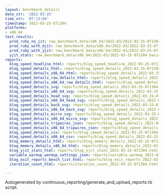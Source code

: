 ```yaml
---
layout: benchmark_details
date_str: '2022-03-25'
time_str: '07:13:04'
timestamp: 2022-03-25-071304
platforms:
- x86_64
test_results:
  prod_ruby_no_jit: raw_benchmark_data/x86_64/2022-03/2022-03-25-071304_basic_benchmark_prod_ruby_no_jit.json
  prod_ruby_with_mjit: raw_benchmark_data/x86_64/2022-03/2022-03-25-071304_basic_benchmark_prod_ruby_with_mjit.json
  prod_ruby_with_yjit: raw_benchmark_data/x86_64/2022-03/2022-03-25-071304_basic_benchmark_prod_ruby_with_yjit.json
  yjit_stats: raw_benchmark_data/x86_64/2022-03/2022-03-25-071304_basic_benchmark_yjit_stats.json
reports:
  blog_speed_headline_html: reports/blog_speed_headline_2022-03-25-071304.html
  blog_speed_details_html: reports/blog_speed_details_2022-03-25-071304.html
  blog_speed_details_x86_64_html: reports/blog_speed_details_2022-03-25-071304.x86_64.html
  blog_speed_details_raw_details_html: reports/blog_speed_details_2022-03-25-071304.raw_details.html
  blog_speed_details_x86_64_raw_details_html: reports/blog_speed_details_2022-03-25-071304.x86_64.raw_details.html
  blog_speed_details_svg: reports/blog_speed_details_2022-03-25-071304.svg
  blog_speed_details_x86_64_svg: reports/blog_speed_details_2022-03-25-071304.x86_64.svg
  blog_speed_details_head_svg: reports/blog_speed_details_2022-03-25-071304.head.svg
  blog_speed_details_x86_64_head_svg: reports/blog_speed_details_2022-03-25-071304.x86_64.head.svg
  blog_speed_details_back_svg: reports/blog_speed_details_2022-03-25-071304.back.svg
  blog_speed_details_x86_64_back_svg: reports/blog_speed_details_2022-03-25-071304.x86_64.back.svg
  blog_speed_details_micro_svg: reports/blog_speed_details_2022-03-25-071304.micro.svg
  blog_speed_details_x86_64_micro_svg: reports/blog_speed_details_2022-03-25-071304.x86_64.micro.svg
  blog_speed_details_tripwires_json: reports/blog_speed_details_2022-03-25-071304.tripwires.json
  blog_speed_details_x86_64_tripwires_json: reports/blog_speed_details_2022-03-25-071304.x86_64.tripwires.json
  blog_speed_details_csv: reports/blog_speed_details_2022-03-25-071304.csv
  blog_speed_details_x86_64_csv: reports/blog_speed_details_2022-03-25-071304.x86_64.csv
  blog_memory_details_html: reports/blog_memory_details_2022-03-25-071304.html
  blog_memory_details_x86_64_html: reports/blog_memory_details_2022-03-25-071304.x86_64.html
  blog_yjit_stats_html: reports/blog_yjit_stats_2022-03-25-071304.html
  variable_warmup_warmup_settings_json: reports/variable_warmup_2022-03-25-071304.warmup_settings.json
  blog_exit_reports_bench_list_html: reports/blog_exit_reports_2022-03-25-071304.bench_list.html
  iteration_count_html: reports/iteration_count_2022-03-25-071304.html

---
```

Autogenerated by continuous_reporting/generate_and_upload_reports.rb script.
